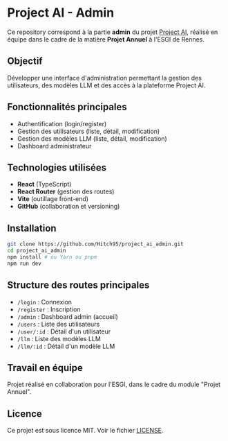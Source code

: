# Project AI - Admin

Ce repository correspond à la partie **admin** du projet [Project AI](https://github.com/dceleste35/project-ai), réalisé en équipe dans le cadre de la matière **Projet Annuel** à l'ESGI de Rennes.

## Objectif

Développer une interface d'administration permettant la gestion des utilisateurs, des modèles LLM et des accès à la plateforme Project AI.

## Fonctionnalités principales

- Authentification (login/register)
- Gestion des utilisateurs (liste, détail, modification)
- Gestion des modèles LLM (liste, détail, modification)
- Dashboard administrateur

## Technologies utilisées

- **React** (TypeScript)
- **React Router** (gestion des routes)
- **Vite** (outillage front-end)
- **GitHub** (collaboration et versioning)

## Installation

```bash
git clone https://github.com/Hitch95/project_ai_admin.git
cd project_ai_admin
npm install # ou Yarn ou pnpm
npm run dev
```

## Structure des routes principales

- `/login` : Connexion
- `/register` : Inscription
- `/admin` : Dashboard admin (accueil)
- `/users` : Liste des utilisateurs
- `/user/:id` : Détail d'un utilisateur
- `/llm` : Liste des modèles LLM
- `/llm/:id` : Détail d'un modèle LLM

## Travail en équipe

Projet réalisé en collaboration pour l'ESGI, dans le cadre du module "Projet Annuel".

## Licence

Ce projet est sous licence MIT. Voir le fichier [LICENSE](./LICENSE).
